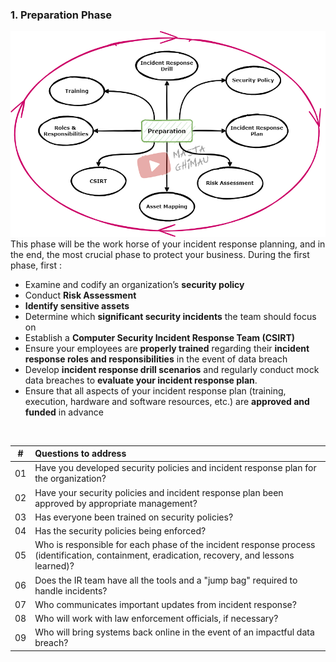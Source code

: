 ### 1. Preparation Phase

![Preparation Phase](https://raw.githubusercontent.com/gh1mau/IRH/main/img/preparation_phase.png)
<br>
This phase will be the work horse of your incident response planning, and in the end, the most crucial phase to protect your business. During the first phase, first :

 - Examine and codify an organization’s **security policy**
 - Conduct **Risk Assessment**
 - **Identify sensitive assets**
 - Determine which **significant security incidents** the team should focus on
 - Establish a **Computer Security Incident Response Team (CSIRT)**
-   Ensure  your employees are **properly trained**  regarding their **incident response roles and responsibilities** in the event of data breach
-   Develop **incident response drill scenarios** and regularly conduct mock data breaches to **evaluate your incident response plan**.
-   Ensure that all aspects of your incident response plan (training, execution, hardware and software resources, etc.) are **approved and funded** in advance
<br>

|#|**Questions to address**  |
|--|:--|
| 01 |  Have you developed security policies and incident response plan for the organization? |
| 02 | Have your security policies and incident response plan been approved by appropriate management? |
| 03 | Has everyone been trained on security policies? |
| 04 | Has the security policies being enforced?|
| 05 | Who is responsible for each phase of the incident response process (identification, containment, eradication, recovery, and lessons learned)?|
| 06 | Does the IR team have all the tools and a "jump bag" required to handle incidents?|
| 07 | Who communicates important updates from incident response?|
| 08 | Who will work with law enforcement officials, if necessary?|
| 09 | Who will bring systems back online in the event of an impactful data breach?|


<br>
